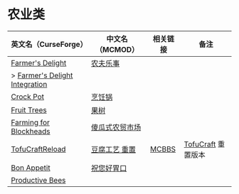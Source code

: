 # 农业类

| 英文名（CurseForge）                                                                                       | 中文名（MCMOD）                                        | 相关链接                                              | 备注                                                      |
| ---------------------------------------------------------------------------------------------------------- | ------------------------------------------------------ | ----------------------------------------------------- | --------------------------------------------------------- |
| [Farmer's Delight](https://www.curseforge.com/minecraft/mc-mods/farmers-delight)                           | [农夫乐事](https://www.mcmod.cn/class/2820.html)       |                                                       |                                                           |
| > [Farmer's Delight Integration](https://www.curseforge.com/minecraft/mc-mods/farmers-delight-integration) |                                                        |                                                       |                                                           |
| [Crock Pot](https://www.curseforge.com/minecraft/mc-mods/crock-pot)                                        | [烹饪锅](https://www.mcmod.cn/class/3017.html)         |                                                       |                                                           |
| [Fruit Trees](https://www.curseforge.com/minecraft/mc-mods/fruit-trees)                                    | [果树](https://www.mcmod.cn/class/2416.html)           |                                                       |                                                           |
| [Farming for Blockheads](https://www.curseforge.com/minecraft/mc-mods/farming-for-blockheads)              | [傻瓜式农贸市场](https://www.mcmod.cn/class/2057.html) |                                                       |                                                           |
| [TofuCraftReload](https://www.curseforge.com/minecraft/mc-mods/tofucraftreload)                            | [豆腐工艺 重置](https://www.mcmod.cn/class/1633.html)  | [MCBBS](https://www.mcbbs.net/thread-946310-1-1.html) | [TofuCraft](https://www.mcmod.cn/class/386.html) 重置版本 |
| [Bon Appetit](https://www.curseforge.com/minecraft/mc-mods/bon-appetit-forge)                              | [祝您好胃口](https://www.mcmod.cn/class/3402.html)     |                                                       |                                                           |
| [Productive Bees](https://www.curseforge.com/minecraft/mc-mods/productivebees)                             |                                                        |                                                       |                                                           |
